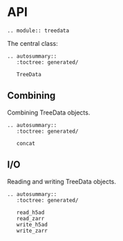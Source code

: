 # API

```{eval-rst}
.. module:: treedata
```

The central class:

```{eval-rst}
.. autosummary::
   :toctree: generated/

   TreeData
```

## Combining

Combining TreeData objects.

```{eval-rst}
.. autosummary::
   :toctree: generated/

   concat
```

## I/O

Reading and writing TreeData objects.

```{eval-rst}
.. autosummary::
   :toctree: generated/

   read_h5ad
   read_zarr
   write_h5ad
   write_zarr
```
